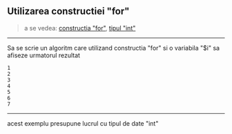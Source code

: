 ## Utilizarea constructiei "for"
> a se vedea:
[constructia "for"](http://php.net/manual/ro/control-structures.for.php),
[tipul "int"](http://php.net/manual/ro/language.types.integer.php)
---
Sa se scrie un algoritm care utilizand constructia "for" si o variabila "$i" sa afiseze urmatorul rezultat
```
1
2
3
4
5
6
7
```
---
acest exemplu presupune lucrul cu tipul de date "int"
